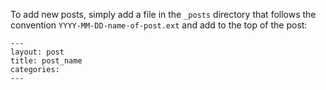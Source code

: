 To add new posts, simply add a file in the `_posts` directory that follows the convention `YYYY-MM-DD-name-of-post.ext` and add to the top of the post:
```
---
layout: post
title: post_name
categories:  
---
```
